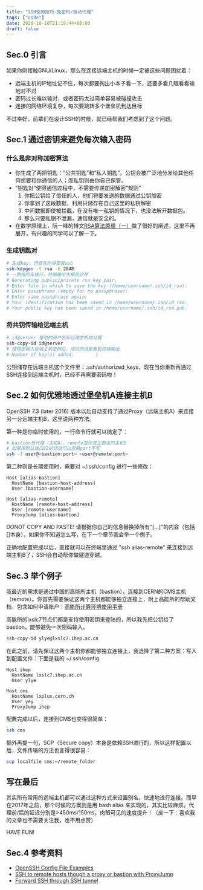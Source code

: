 ```yaml
---
title: "SSH使用技巧-免密码/自动代理"
tags: ["code"]
date: 2020-10-16T21:19:44+08:00
draft: false
---
```


## Sec.0 引言

如果你刚接触GNU/Linux，那么在连接远端主机的时候一定被这些问题困扰着：

- 远端主机的IP地址记不住，每次都要掏出小本子看一下，还要多看几眼看看输地对不对
- 密码过长难以输对，或者密码太过简单容易被碰撞攻击
- 连接的网络环境复杂，每次要跳转多个堡垒机到达目标

不过幸好，前辈们在设计SSH的时候，就已经帮我们考虑到了这个问题。

## Sec.1 通过密钥来避免每次输入密码

### 什么是非对称加密算法

- 你生成了两把钥匙：“公共钥匙”和“私人钥匙”。公钥会被广泛地分发给其他任何想要和你通信的人；而私钥则由你自己保管。
- “钥匙对”使得通信过程中，不需要传递加密解密“规则”
	1. 你把公钥给了信任的人，他们将要发送的数据通过公钥加密
	2. 你拿到了这段数据，利用只储存在自己这里的私钥解密
	3. 中间数据即使被拦截，在没有唯一私钥的情况下，也没法解开数据包。
	4. 那么只要私钥不泄漏，通信就是安全的。
- 在数学原理上，阮一峰的博文[RSA算法原理（一）](http://www.ruanyifeng.com/blog/2013/06/rsa_algorithm_part_one.html)做了很好的阐述，这里不再展开，有兴趣的同学可以了解一下。

### 生成钥匙对

``` bash
# 生成key，但首先你得安装ssh
ssh-keygen -t rsa -b 2048
# 一路按回车换行，终端输出大概是这样
# Generating public/private rsa key pair.
# Enter file in which to save the key (/home/username/.ssh/id_rsa): 
# Enter passphrase (empty for no passphrase): 
# Enter same passphrase again: 
# Your identification has been saved in /home/username/.ssh/id_rsa.
# Your public key has been saved in /home/username/.ssh/id_rsa.pub.
```

### 将共钥传输给远端主机

``` bash
# id@server 是你的用户名和远端主机地址喔
ssh-copy-id id@server
# 按规定输入远端主机密码后，成功的话能看到终端输出
# Number of key(s) added:        1
```
公钥储存在远端主机这个文件里：.ssh/authorized_keys，现在当你重新再通过SSH连接到远端主机时，已经不再需要密码啦！

## Sec.2 如何优雅地透过堡垒机A连接主机B

OpenSSH 7.3 (later 2016) 版本以后自动支持了通过Proxy（远端主机A）来连接另一台远端主机B，这里说两种方法。

第一种是你临时使用的，一行命令行就可以搞定了：

```bash
# bastion是代理（主机A），remote是你真正要连的主机B
# 如果用默认端口22的话就可以忽略port不写
ssh -J user@<bastion:port> <user@remote:port>
```

第二种则是长期使用时，需要对 ~/.ssh/config 进行一些修改：

```
Host [alias-bastion]
  HostName [bastion-host-address]
  User [bastion-username]

Host [alias-remote]
  HostName [remote-host-address]
  User [remote-username]
  ProxyJump [alias-bastion]
```

DONOT COPY AND PASTE! 请根据你自己的信息替换掉所有"[...]"的内容（包括[]本身），如果你不知道怎么写，在下一个章节我会举一个例子。

正确地配置完成以后，直接就可以在终端里通过 "ssh alias-remote" 来连接到远端主机B了，SSH会自动帮你做隧道穿越。

## Sec.3 举个例子

我最近的需求是通过中国的高能所主机（bastion），连接到CERN的CMS主机（remote）。你首先需要保证这两个主机都能够独立连接上，附上高能所的帮助文档，包含如何申请账户：[高能所计算环境使用手册](http://afsapply.ihep.ac.cn/cchelp/zh/)

高能所的lxslc7节点们都是支持使用密钥来登陆的，所以我先把公钥给了bastion，能够避免一次密码输入。

```bash
ssh-copy-id ylye@lxslc7.ihep.ac.cn
```

在此之前，请先保证这两个主机你都能够独立连接上，我选择了第二种方案：写入到配置文件：下面是我的 ~/.ssh/config


```
Host ihep
  HostName lxslc7.ihep.ac.cn
  User ylye

Host cms
  HostName lxplus.cern.ch
  User yey
  ProxyJump ihep
```

配置完成以后，连接到CMS也变得很简单：

```bash
ssh cms
```

额外再提一句，SCP（Secure copy）本身是依赖SSH进行的，所以这样配置以后，文件传输的方法也变得很容易：

```bash
scp localfile cms:~/remote_folder
```

## 写在最后

其实所有常用的远端主机都可以通过这种方式来设置别名，快速地进行连接。而早在2017年之前，那个时候的方案则是用 bash alias 来实现的，其实比较麻烦。代理前/后的延迟分别是>450ms/150ms，肉眼可见的速度提升！（皮一下：喜欢我的文章也不需要关注我，也不用点赞）

HAVE FUN!

## Sec.4 参考资料

- [OpenSSH Config File Examples](https://www.cyberciti.biz/faq/create-ssh-config-file-on-linux-unix/)
- [SSH to remote hosts though a proxy or bastion with ProxyJump](https://www.redhat.com/sysadmin/ssh-proxy-bastion-proxyjump)
- [Forward SSH through SSH tunnel](https://serverfault.com/questions/341190/forward-ssh-through-ssh-tunnel)
